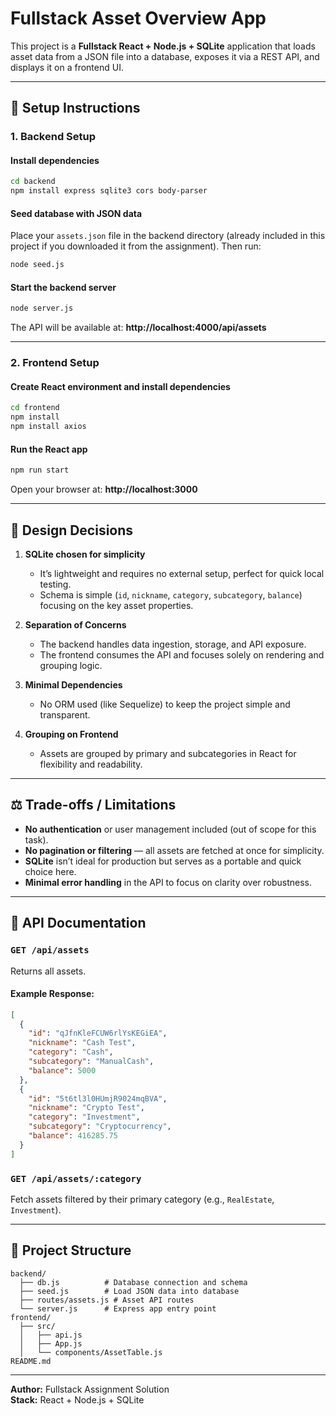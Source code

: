 # Fullstack Asset Overview App

This project is a **Fullstack React + Node.js + SQLite** application that loads asset data from a JSON file into a database, exposes it via a REST API, and displays it on a frontend UI.

---

## 🚀 Setup Instructions

### 1. Backend Setup

#### Install dependencies
```bash
cd backend
npm install express sqlite3 cors body-parser
```

#### Seed database with JSON data
Place your `assets.json` file in the backend directory (already included in this project if you downloaded it from the assignment). Then run:
```bash
node seed.js
```

#### Start the backend server
```bash
node server.js
```
The API will be available at: **http://localhost:4000/api/assets**

---

### 2. Frontend Setup

#### Create React environment and install dependencies
```bash
cd frontend
npm install
npm install axios
```

#### Run the React app
```bash
npm run start
```
Open your browser at: **http://localhost:3000**

---

## 🧠 Design Decisions

1. **SQLite chosen for simplicity**  
   - It’s lightweight and requires no external setup, perfect for quick local testing.
   - Schema is simple (`id`, `nickname`, `category`, `subcategory`, `balance`) focusing on the key asset properties.

2. **Separation of Concerns**  
   - The backend handles data ingestion, storage, and API exposure.
   - The frontend consumes the API and focuses solely on rendering and grouping logic.

3. **Minimal Dependencies**  
   - No ORM used (like Sequelize) to keep the project simple and transparent.

4. **Grouping on Frontend**  
   - Assets are grouped by primary and subcategories in React for flexibility and readability.

---

## ⚖️ Trade-offs / Limitations

- **No authentication** or user management included (out of scope for this task).  
- **No pagination or filtering** — all assets are fetched at once for simplicity.  
- **SQLite** isn’t ideal for production but serves as a portable and quick choice here.  
- **Minimal error handling** in the API to focus on clarity over robustness.

---

## 📘 API Documentation

### `GET /api/assets`
Returns all assets.

#### Example Response:
```json
[
  {
    "id": "qJfnKleFCUW6rlYsKEGiEA",
    "nickname": "Cash Test",
    "category": "Cash",
    "subcategory": "ManualCash",
    "balance": 5000
  },
  {
    "id": "5t6tl3l0HUmjR9024mqBVA",
    "nickname": "Crypto Test",
    "category": "Investment",
    "subcategory": "Cryptocurrency",
    "balance": 416285.75
  }
]
```

### `GET /api/assets/:category`
Fetch assets filtered by their primary category (e.g., `RealEstate`, `Investment`).

---

## 🧩 Project Structure
```
backend/
  ├── db.js          # Database connection and schema
  ├── seed.js        # Load JSON data into database
  ├── routes/assets.js # Asset API routes
  └── server.js      # Express app entry point
frontend/
  ├── src/
  │   ├── api.js
  │   ├── App.js
  │   └── components/AssetTable.js
README.md
```

---

**Author:** Fullstack Assignment Solution  
**Stack:** React + Node.js + SQLite
